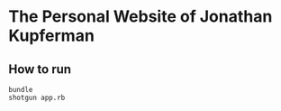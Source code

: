 The Personal Website of Jonathan Kupferman
==============


How to run
----------
    bundle
    shotgun app.rb